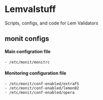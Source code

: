 # Lemvalstuff
Scripts, configs, and code for Lem Validators 

## monit configs

  #### Main configration file
    - /etc/monit/monitrc
  #### Monitoring configuration file
    - /etc/monit/conf-enabled/extraFS
    - /etc/monit/conf-enabled/lemon02
    - /etc/monit/conf-enabled/opera
